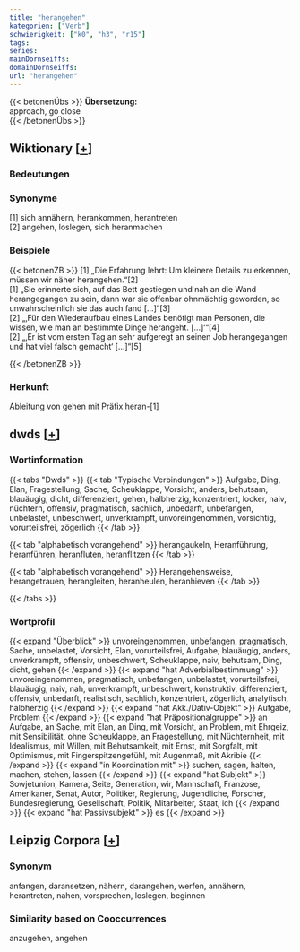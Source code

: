 ```yaml
---
title: "herangehen"
kategorien: ["Verb"]
schwierigkeit: ["k0", "h3", "r15"]
tags:
series:
mainDornseiffs:
domainDornseiffs:
url: "herangehen"
---
```


{{< betonenÜbs >}}
**Übersetzung:**  
approach, go close  
{{< /betonenÜbs >}}

## Wiktionary [[+](https://de.wiktionary.org/wiki/herangehen)]

### Bedeutungen

### Synonyme
[1] sich annähern, herankommen, herantreten  
[2] angehen, loslegen, sich heranmachen  

### Beispiele
{{< betonenZB >}}
[1] „Die Erfahrung lehrt: Um kleinere Details zu erkennen, müssen wir näher herangehen.“[2]  
[1] „Sie erinnerte sich, auf das Bett gestiegen und nah an die Wand herangegangen zu sein, dann war sie offenbar ohnmächtig geworden, so unwahrscheinlich sie das auch fand […]“[3]  
[2] „‚Für den Wiederaufbau eines Landes benötigt man Personen, die wissen, wie man an bestimmte Dinge herangeht. […]‘“[4]  
[2] „‚Er ist vom ersten Tag an sehr aufgeregt an seinen Job herangegangen und hat viel falsch gemacht‘ […]“[5]  

{{< /betonenZB >}}
### Herkunft
Ableitung von gehen mit Präfix heran-[1]  



## dwds [[+](https://www.dwds.de/wb/herangehen)]

### Wortinformation
{{< tabs "Dwds" >}}
{{< tab "Typische Verbindungen" >}}
Aufgabe, Ding, Elan, Fragestellung, Sache, Scheuklappe, Vorsicht, anders, behutsam, blauäugig, dicht, differenziert, gehen, halbherzig, konzentriert, locker, naiv, nüchtern, offensiv, pragmatisch, sachlich, unbedarft, unbefangen, unbelastet, unbeschwert, unverkrampft, unvoreingenommen, vorsichtig, vorurteilsfrei, zögerlich
{{< /tab >}}

{{< tab "alphabetisch vorangehend" >}}
herangaukeln, Heranführung, heranführen, heranfluten, heranflitzen
{{< /tab >}}

{{< tab "alphabetisch vorangehend" >}}
Herangehensweise, herangetrauen, herangleiten, heranheulen, heranhieven
{{< /tab >}}

{{< /tabs >}}

### Wortprofil
{{< expand "Überblick" >}} unvoreingenommen, unbefangen, pragmatisch, Sache, unbelastet, Vorsicht, Elan, vorurteilsfrei, Aufgabe, blauäugig, anders, unverkrampft, offensiv, unbeschwert, Scheuklappe, naiv, behutsam, Ding, dicht, gehen {{< /expand >}}
{{< expand "hat Adverbialbestimmung" >}} unvoreingenommen, pragmatisch, unbefangen, unbelastet, vorurteilsfrei, blauäugig, naiv, nah, unverkrampft, unbeschwert, konstruktiv, differenziert, offensiv, unbedarft, realistisch, sachlich, konzentriert, zögerlich, analytisch, halbherzig {{< /expand >}}
{{< expand "hat Akk./Dativ-Objekt" >}} Aufgabe, Problem {{< /expand >}}
{{< expand "hat Präpositionalgruppe" >}} an Aufgabe, an Sache, mit Elan, an Ding, mit Vorsicht, an Problem, mit Ehrgeiz, mit Sensibilität, ohne Scheuklappe, an Fragestellung, mit Nüchternheit, mit Idealismus, mit Willen, mit Behutsamkeit, mit Ernst, mit Sorgfalt, mit Optimismus, mit Fingerspitzengefühl, mit Augenmaß, mit Akribie {{< /expand >}}
{{< expand "in Koordination mit" >}} suchen, sagen, halten, machen, stehen, lassen {{< /expand >}}
{{< expand "hat Subjekt" >}} Sowjetunion, Kamera, Seite, Generation, wir, Mannschaft, Franzose, Amerikaner, Senat, Autor, Politiker, Regierung, Jugendliche, Forscher, Bundesregierung, Gesellschaft, Politik, Mitarbeiter, Staat, ich {{< /expand >}}
{{< expand "hat Passivsubjekt" >}} es {{< /expand >}}

## Leipzig Corpora [[+](https://corpora.uni-leipzig.de/en/res?word=herangehen&corpusId=deu_newscrawl-public_2018)]


### Synonym
anfangen, daransetzen, nähern, darangehen, werfen, annähern, herantreten, nahen, vorsprechen, loslegen, beginnen


### Similarity based on Cooccurrences
anzugehen, angehen

